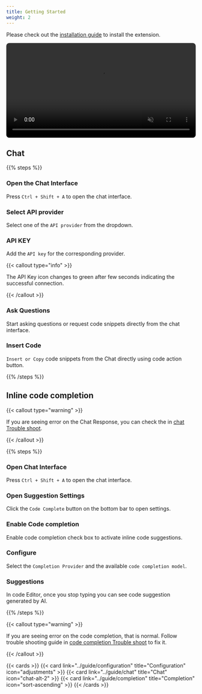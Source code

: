 ```yaml
---
title: Getting Started
weight: 2
---
```


Please check out the [installation guide](/docs/Installation) to install the extension.

<div class="hx-mt-6"></div>

<video width="100%" style="border-radius:8px; overflow:hidden"  autoplay loop muted>
  <source src="/images/install.mp4" type="video/mp4">
  Your browser does not support the video tag.
</video>

## Chat

{{% steps %}}

### Open the Chat Interface

Press `Ctrl + Shift + A` to open the chat interface.

### Select API provider

Select one of the `API provider` from the dropdown.

### API KEY

Add the `API key` for the corresponding provider.

{{< callout type="info" >}}

The API Key icon changes to green after few seconds indicating the successful connection.

{{< /callout >}}

### Ask Questions

Start asking questions or request code snippets directly from the chat interface.

### Insert Code

`Insert or Copy` code snippets from the Chat directly using code action button.

{{% /steps %}}

## Inline code completion

{{< callout type="warning" >}}

If you are seeing error on the Chat Response, you can check the in [chat Trouble shoot](/docs/guide/code-suggestion).

{{< /callout >}}

{{% steps %}}

### Open Chat Interface

Press `Ctrl + Shift + A` to open the chat interface.

### Open Suggestion Settings

Click the `Code Complete` button on the bottom bar to open settings.

### Enable Code completion

Enable code completion check box to activate inline code suggestions.

### Configure

Select the `Completion Provider` and the available `code completion model`.

### Suggestions

In code Editor, once you stop typing you can see code suggestion generated by AI.

{{% /steps %}}

{{< callout type="warning" >}}

If you are seeing error on the code completion, that is normal.
Follow trouble shooting guide in [code completion Trouble shoot](/docs/guide/code-sAPIuggestion) to fix it.

{{< /callout >}}

{{< cards >}}
  {{< card link="../guide/configuration" title="Configuration" icon="adjustments" >}}
  {{< card link="../guide/chat" title="Chat" icon="chat-alt-2" >}}
  {{< card link="../guide/completion" title="Completion" icon="sort-ascending" >}}
{{< /cards >}}
